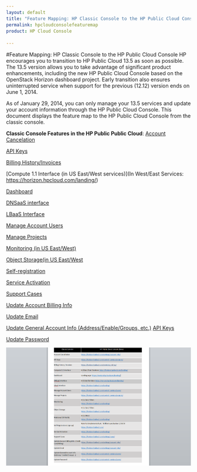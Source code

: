 ```yaml
---
layout: default
title: "Feature Mapping: HP Classic Console to the HP Public Cloud Console"
permalink: hpcloudconsolefeaturemap
product: HP Cloud Console

---
```



#Feature Mapping: HP Classic Console to the HP Public Cloud Console
HP encourages you to transition to HP Public Cloud 13.5 as soon as possible. The 13.5 version allows you to take advantage of significant product enhancements, including the new HP Public Cloud Console based on the OpenStack Horizon dashboard project.  Early transition also ensures uninterrupted service when support for the previous (12.12) version ends on June 1, 2014.

As of January 29, 2014, you can only manage your 13.5 services and update your account information through the HP Public Cloud Console. This document displays the feature map to the HP Public Cloud Console from the classic console.


**Classic Console Features in the HP Public Public Cloud**:
[Account Cancelation](https://horizon.hpcloud.com/settings/account_info) 

[API Keys](https://horizon.hpcloud.com/control_services/projects/)

[Billing History/Invoices](https://horizon.hpcloud.com/metering_billing/)

[Compute 1.1 Interface (in US East/West services)](In West/East  Services: https://horizon.hpcloud.com/landing/)

[Dashboard](https://horizon.hpcloud.com/landing/)

[DNSaaS interface](https://horizon.hpcloud.com/landing/)

[LBaaS Interface](https://horizon.hpcloud.com/landing/)

[Manage Account Users](https://horizon.hpcloud.com/control_services/users/)

[Manage Projects](https://horizon.hpcloud.com/control_services/projects/)

[Monitoring (in US East/West)](https://horizon.hpcloud.com/landing/)

[Object Storage(in US East/West](https://horizon.hpcloud.com/control_services/projects/)

[Self-registration](https://horizon.hpcloud.com/register)

[Service Activation](https://horizon.hpcloud.com/control_services/projects/)

[Support Cases](https://horizon.hpcloud.com/settings/cases/)

[Update Account Billing Info](https://horizon.hpcloud.com/settings/account_info/)

[Update Email](https://horizon.hpcloud.com/settings/account_info/)

[Update General Account Info (Address/Enable/Groups, etc.)](https://horizon.hpcloud.com/control_services/users/)
[API Keys](https://horizon.hpcloud.com/control_services/projects/)

[Update Password](https://horizon.hpcloud.com/control_services/users/)




<img src="media/featuremap.png" width="780" alt="" />


 
